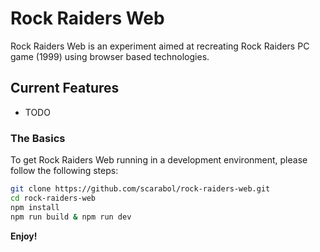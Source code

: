 # Rock Raiders Web #
Rock Raiders Web is an experiment aimed at recreating Rock Raiders PC game (1999) using browser based technologies.

## Current Features
- TODO

### The Basics
To get Rock Raiders Web running in a development environment, please follow the following steps:

```bash
git clone https://github.com/scarabol/rock-raiders-web.git
cd rock-raiders-web
npm install
npm run build & npm run dev
```

**Enjoy!**

